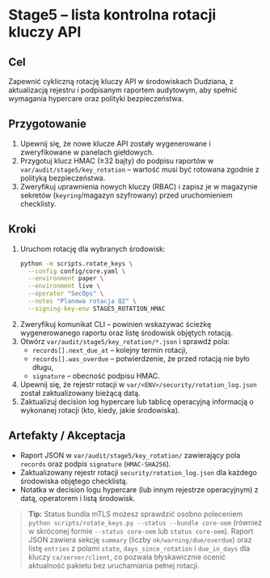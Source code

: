 # Stage5 – lista kontrolna rotacji kluczy API

## Cel
Zapewnić cykliczną rotację kluczy API w środowiskach Dudziana, z aktualizacją
rejestru i podpisanym raportem audytowym, aby spełnić wymagania hypercare oraz
polityki bezpieczeństwa.

## Przygotowanie
1. Upewnij się, że nowe klucze API zostały wygenerowane i zweryfikowane w
   panelach giełdowych.
2. Przygotuj klucz HMAC (≥32 bajty) do podpisu raportów w
   `var/audit/stage5/key_rotation` – wartość musi być rotowana zgodnie z
   polityką bezpieczeństwa.
3. Zweryfikuj uprawnienia nowych kluczy (RBAC) i zapisz je w magazynie sekretów
   (`keyring`/magazyn szyfrowany) przed uruchomieniem checklisty.

## Kroki
1. Uruchom rotację dla wybranych środowisk:
   ```bash
   python -m scripts.rotate_keys \
     --config config/core.yaml \
     --environment paper \
     --environment live \
     --operator "SecOps" \
     --notes "Planowa rotacja Q2" \
     --signing-key-env STAGE5_ROTATION_HMAC
   ```
2. Zweryfikuj komunikat CLI – powinien wskazywać ścieżkę wygenerowanego raportu
   oraz listę środowisk objętych rotacją.
3. Otwórz `var/audit/stage5/key_rotation/*.json` i sprawdź pola:
   - `records[].next_due_at` – kolejny termin rotacji,
   - `records[].was_overdue` – potwierdzenie, że przed rotacją nie było długu,
   - `signature` – obecność podpisu HMAC.
4. Upewnij się, że rejestr rotacji w `var/<ENV>/security/rotation_log.json`
   został zaktualizowany bieżącą datą.
5. Zaktualizuj decision log hypercare lub tablicę operacyjną informacją o
   wykonanej rotacji (kto, kiedy, jakie środowiska).

## Artefakty / Akceptacja
- Raport JSON w `var/audit/stage5/key_rotation/` zawierający pola `records` oraz
  podpis `signature` (`HMAC-SHA256`).
- Zaktualizowany rejestr rotacji `security/rotation_log.json` dla każdego
  środowiska objętego checklistą.
- Notatka w decision logu hypercare (lub innym rejestrze operacyjnym) z datą,
  operatorem i listą środowisk.

> **Tip:** Status bundla mTLS możesz sprawdzić osobno poleceniem
> `python scripts/rotate_keys.py --status --bundle core-oem`
> (również w skróconej formie `--status core-oem` lub `status core-oem`). Raport JSON zawiera
> sekcję `summary` (liczby `ok/warning/due/overdue`) oraz listę `entries` z
> polami `state`, `days_since_rotation` i `due_in_days` dla kluczy `ca/server/client`,
> co pozwala błyskawicznie ocenić aktualność pakietu bez uruchamiania pełnej rotacji.
